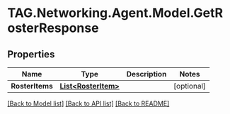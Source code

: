 # TAG.Networking.Agent.Model.GetRosterResponse

## Properties

Name | Type | Description | Notes
------------ | ------------- | ------------- | -------------
**RosterItems** | [**List&lt;RosterItem&gt;**](RosterItem.md) |  | [optional] 

[[Back to Model list]](../README.md#documentation-for-models) [[Back to API list]](../README.md#documentation-for-api-endpoints) [[Back to README]](../README.md)

